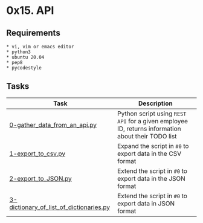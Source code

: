 # 0x15. API

## Requirements
	* vi, vim or emacs editor
	* python3
	* ubuntu 20.04
	* pep8
	* pycodestyle

## Tasks
   | Task | Description |
   | ---- | ----------- |
   | [0-gather_data_from_an_api.py](./0-gather_data_from_an_api.py) | Python script using `REST API` for a given employee ID, returns information about their TODO list |
   | [1-export_to_csv.py](./1-export_to_csv.py) | Expand the script in `#0` to export data in the CSV format |
   | [2-export_to_JSON.py](./2-export_to_JSON.py) | Extend the script in `#0` to export data in the JSON format |
   | [3-dictionary_of_list_of_dictionaries.py](./3-dictionary_of_list_of_dictionaries.py) | Extend the script in `#0` to export data in JSON format |